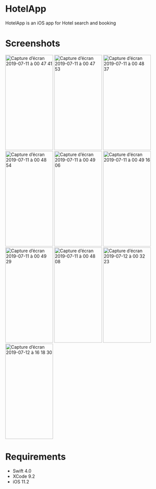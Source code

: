 # HotelApp
HotelApp is an iOS app for Hotel search and booking
# Screenshots
<img width="150" height="300" alt="Capture d’écran 2019-07-11 à 00 47 41" src="https://user-images.githubusercontent.com/39087448/61012327-f517f580-a375-11e9-90b9-d6d2a0b27741.png"> <img width="150" height="300" alt="Capture d’écran 2019-07-11 à 00 47 53" src="https://user-images.githubusercontent.com/39087448/61012349-0f51d380-a376-11e9-9f85-6a0dede263db.png"> <img width="150" height="300" alt="Capture d’écran 2019-07-11 à 00 48 37" src="https://user-images.githubusercontent.com/39087448/61012365-27295780-a376-11e9-8f1a-62fdc946b6db.png"> <img width="150" height="300" alt="Capture d’écran 2019-07-11 à 00 48 54" src="https://user-images.githubusercontent.com/39087448/61012382-3d371800-a376-11e9-940b-a2efa484f2c4.png"> <img width="150" height="300" alt="Capture d’écran 2019-07-11 à 00 49 06" src="https://user-images.githubusercontent.com/39087448/61012416-5c35aa00-a376-11e9-9a90-fdc64033f7f2.png"> <img width="150" height="300" alt="Capture d’écran 2019-07-11 à 00 49 16" src="https://user-images.githubusercontent.com/39087448/61012433-71aad400-a376-11e9-8360-bdf40cd9025b.png"> <img width="150" height="300" alt="Capture d’écran 2019-07-11 à 00 49 29" src="https://user-images.githubusercontent.com/39087448/61012460-93a45680-a376-11e9-8828-930e9e00d008.png"> <img width="150" height="300" alt="Capture d’écran 2019-07-11 à 00 48 08" src="https://user-images.githubusercontent.com/39087448/61012508-cea68a00-a376-11e9-9b01-ca9440d73b43.png"> <img width="150" height="300" alt="Capture d’écran 2019-07-12 à 00 32 23" src="https://user-images.githubusercontent.com/39087448/61092103-cdd82b80-a43c-11e9-8422-3252a7a1306b.png"> <img width="150" height="300" alt="Capture d’écran 2019-07-12 à 16 18 30" src="https://user-images.githubusercontent.com/39087448/61139190-ca868380-a4c0-11e9-9f4b-d6209e414678.png">
# Requirements
* Swift 4.0
* XCode 9.2
* iOS 11.2
